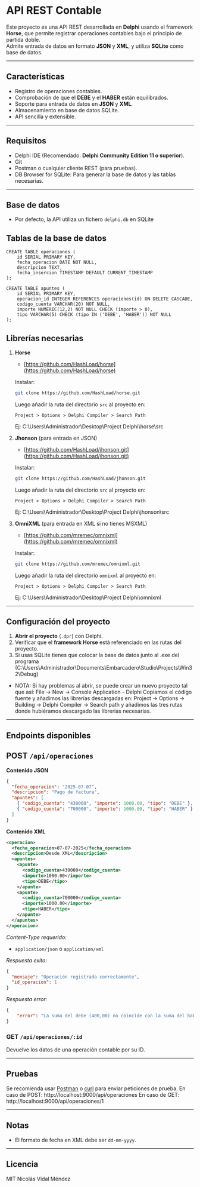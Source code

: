 
#  API REST Contable

Este proyecto es una API REST desarrollada en **Delphi** usando el framework **Horse**, que permite registrar operaciones contables bajo el principio de partida doble.  
Admite entrada de datos en formato **JSON** y **XML**, y utiliza **SQLite** como base de datos.

---

##  Características

- Registro de operaciones contables.
- Comprobación de que el **DEBE** y el **HABER** están equilibrados.
- Soporte para entrada de datos en **JSON** y **XML**.
- Almacenamiento en base de datos SQLite.
- API sencilla y extensible.

---

##  Requisitos

- Delphi IDE (Recomendado: **Delphi Community Edition 11 o superior**).
- Git
- Postman o cualquier cliente REST (para pruebas).
- DB Browser for SQLite: Para generar la base de datos y las tablas necesarias.

---

## Base de datos
- Por defecto, la API utiliza un fichero `delphi.db` en SQLite

##  Tablas de la base de datos

	CREATE TABLE operaciones (
		id SERIAL PRIMARY KEY,
		fecha_operacion DATE NOT NULL,
		descripcion TEXT,
		fecha_insercion TIMESTAMP DEFAULT CURRENT_TIMESTAMP
	);

	CREATE TABLE apuntes (
		id SERIAL PRIMARY KEY,
		operacion_id INTEGER REFERENCES operaciones(id) ON DELETE CASCADE,
		codigo_cuenta VARCHAR(20) NOT NULL,
		importe NUMERIC(12,2) NOT NULL CHECK (importe > 0),
		tipo VARCHAR(5) CHECK (tipo IN ('DEBE', 'HABER')) NOT NULL
	);


##  Librerías necesarias

1. **Horse**
   - [https://github.com/HashLoad/horse](https://github.com/HashLoad/horse)

   Instalar:
   ```bash
   git clone https://github.com/HashLoad/horse.git
   ```

   Luego añadir la ruta del directorio `src` al proyecto en:
   ```
   Project > Options > Delphi Compiler > Search Path
   ```
    Ej: C:\Users\Administrador\Desktop\Project Delphi\horse\src
2. **Jhonson** (para entrada en JSON)
   - [https://github.com/HashLoad/jhonson.git](https://github.com/HashLoad/jhonson.git)

   Instalar:
   ```bash
   git clone https://github.com/HashLoad/jhonson.git
   ```

   Luego añadir la ruta del directorio `src` al proyecto en:
   ```
   Project > Options > Delphi Compiler > Search Path
   ```
   Ej: C:\Users\Administrador\Desktop\Project Delphi\jhonson\src

3. **OmniXML** (para entrada en XML si no tienes MSXML)
   - [https://github.com/mremec/omnixml](https://github.com/mremec/omnixml)

   Instalar:
   ```bash
   git clone https://github.com/mremec/omnixml.git
   ```
	
	Luego añadir la ruta del directorio `omnixml` al proyecto en:
   ```
   Project > Options > Delphi Compiler > Search Path
   ```
   Ej: C:\Users\Administrador\Desktop\Project Delphi\omnixml

---

##  Configuración del proyecto

1. **Abrir el proyecto** (`.dpr`) con Delphi.
2. Verificar que el **framework Horse** está referenciado en las rutas del proyecto.
3. Si usas SQLite tienes que colocar la base de datos junto al .exe del programa 
	(C:\Users\Administrador\Documents\Embarcadero\Studio\Projects\Win32\Debug)

- NOTA:
	Si hay problemas al abrir, se puede crear un nuevo proyecto tal que así:
	File -> New -> Console Application - Delphi
	Copiamos el código fuente y añadimos las librerías descargadas en:
	Project -> Options -> Building -> Delphi Compiler -> Search path 
	y añadimos las tres rutas donde hubiéramos descargado las librerias necesarias.
---

##  Endpoints disponibles

##  POST `/api/operaciones`

**Contenido JSON**
```json
{
  "fecha_operacion": "2025-07-07",
  "descripcion": "Pago de factura",
  "apuntes": [
    { "codigo_cuenta": "430000", "importe": 1000.00, "tipo": "DEBE" },
    { "codigo_cuenta": "700000", "importe": 1000.00, "tipo": "HABER" }
  ]
}
```

**Contenido XML**
```xml
<operacion>
  <fecha_operacion>07-07-2025</fecha_operacion>
  <descripcion>Desde XML</descripcion>
  <apuntes>
    <apunte>
      <codigo_cuenta>430000</codigo_cuenta>
      <importe>1000.00</importe>
      <tipo>DEBE</tipo>
    </apunte>
    <apunte>
      <codigo_cuenta>700000</codigo_cuenta>
      <importe>1000.00</importe>
      <tipo>HABER</tipo>
    </apunte>
  </apuntes>
</operacion>
```

 *Content-Type requerido:*
- `application/json` o `application/xml`

 *Respuesta exito:*
```json
{
  "mensaje": "Operación registrada correctamente",
  "id_operacion": 1
}
```
 *Respuesta error:*
```json
{
    "error": "La suma del debe (400,00) no coincide con la suma del haber (4060,00)"
}
```
###  GET `/api/operaciones/:id`

Devuelve los datos de una operación contable por su ID.

---

## Pruebas

Se recomienda usar [Postman](https://www.postman.com/) o [curl](https://curl.se/) para enviar peticiones de prueba.
En caso de POST: http://localhost:9000/api/operaciones
En caso de GET: http://localhost:9000/api/operaciones/1

---

##  Notas

- El formato de fecha en XML debe ser `dd-mm-yyyy`.

---

##  Licencia

MIT Nicolás Vidal Méndez

